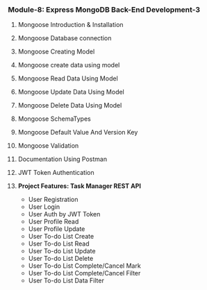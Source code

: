 ### Module-8: Express MongoDB Back-End Development-3

1. Mongoose Introduction & Installation
1. Mongoose Database connection
1. Mongoose Creating Model
1. Mongoose create data using model
1. Mongoose Read Data Using Model
1. Mongoose Update Data Using Model
1. Mongoose Delete Data Using Model
1. Mongoose SchemaTypes
1. Mongoose Default Value And Version Key
1. Mongoose Validation
1. Documentation Using Postman
1. JWT Token Authentication

1. **Project Features: Task Manager REST API**

   - User Registration
   - User Login
   - User Auth by JWT Token
   - User Profile Read
   - User Profile Update
   - User To-do List Create
   - User To-do List Read
   - User To-do List Update
   - User To-do List Delete
   - User To-do List Complete/Cancel Mark
   - User To-do List Complete/Cancel Filter
   - User To-do List Data Filter
